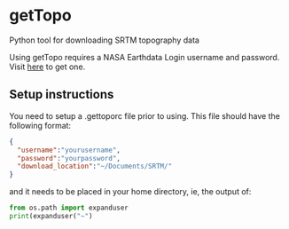 # getTopo
Python tool for downloading SRTM topography data

Using getTopo requires a NASA Earthdata Login username and password.  Visit [here](https://urs.earthdata.nasa.gov/users/new) to get one.

## Setup instructions

You need to setup a .gettoporc file prior to using.  This file should have the following format:
```json
{
  "username":"yourusername",
  "password":"yourpassword",
  "download_location":"~/Documents/SRTM/"
}
```
and it needs to be placed in your home directory, ie, the output of:
  
  ```python
  from os.path import expanduser
  print(expanduser("~")
  ```
